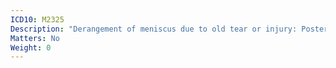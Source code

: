 ```yaml
---
ICD10: M2325
Description: "Derangement of meniscus due to old tear or injury: Posterior horn of lateral meniscus"
Matters: No
Weight: 0
---
```


